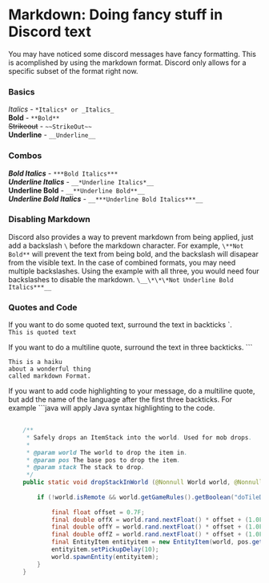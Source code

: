 # Markdown: Doing fancy stuff in Discord text

You may have noticed some discord messages have fancy formatting. This is acomplished by using the markdown format. Discord only allows for a specific subset of the format right now. 

### Basics
*Italics* - `*Italics* or _Italics_`    
**Bold** - `**Bold**`    
~~Strikeout~~ - `~~StrikeOut~~`    
__Underline__ - `__Underline__`    

### Combos
***Bold Italics*** - `***Bold Italics***`    
__*Underline Italics*__ - `__*Underline Italics*__`    
__**Underline Bold**__ - `__**Underline Bold**__`    
__***Underline Bold Italics***__ - `__***Underline Bold Italics***__`

### Disabling Markdown
Discord also provides a way to prevent markdown from being applied, just add a backslash `\` before the markdown character. For example, `\**Not Bold**` will prevent the text from being bold, and the backslash will disapear from the visible text. In the case of combined formats, you may need multiple backslashes. Using the example with all three, you would need four backslashes to disable the markdown. `\__\*\*\*Not Underline Bold Italics***__`

### Quotes and Code

If you want to do some quoted text, surround the text in backticks \`.    
`This is quoted text`

If you want to do a multiline quote, surround the text in three backticks. \```    
```
This is a haiku 
about a wonderful thing 
called markdown Format.
```

If you want to add code highlighting to your message, do a multiline quote, but add the name of the language after the first three backticks. For example \```java will apply Java syntax highlighting to the code.    
```java
    
    /**
     * Safely drops an ItemStack into the world. Used for mob drops.
     *
     * @param world The world to drop the item in.
     * @param pos The base pos to drop the item.
     * @param stack The stack to drop.
     */
    public static void dropStackInWorld (@Nonnull World world, @Nonnull BlockPos pos, @Nonnull ItemStack stack) {
        
        if (!world.isRemote && world.getGameRules().getBoolean("doTileDrops")) {
            
            final float offset = 0.7F;
            final double offX = world.rand.nextFloat() * offset + (1.0F - offset) * 0.5D;
            final double offY = world.rand.nextFloat() * offset + (1.0F - offset) * 0.5D;
            final double offZ = world.rand.nextFloat() * offset + (1.0F - offset) * 0.5D;
            final EntityItem entityitem = new EntityItem(world, pos.getX() + offX, pos.getY() + offY, pos.getZ() + offZ, stack);
            entityitem.setPickupDelay(10);
            world.spawnEntity(entityitem);
        }
    }
```
